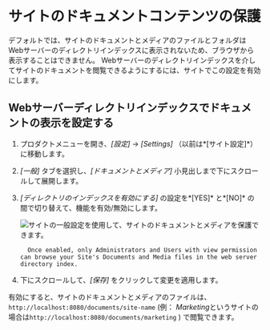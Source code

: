 # サイトのドキュメントコンテンツの保護

デフォルトでは、サイトのドキュメントとメディアのファイルとフォルダはWebサーバーのディレクトリインデックスに表示されないため、ブラウザから表示することはできません。 Webサーバーのディレクトリインデックスを介してサイトのドキュメントを閲覧できるようにするには、サイトでこの設定を有効にします。

## Webサーバーディレクトリインデックスでドキュメントの表示を設定する

1.  プロダクトメニューを開き、*[設定]* → *[Settings]* （以前は*[サイト設定]*）に移動します。

2.  *[一般]* タブを選択し、*[ドキュメントとメディア]* 小見出しまで下にスクロールして展開します。

3.  *[ディレクトリのインデックスを有効にする]* の設定を*[YES]* と*[NO]* の間で切り替えて、機能を有効/無効にします。

    ![サイトの一般設定を使用して、サイトのドキュメントとメディアを保護できます。](./securing-site-documents-content/images/01.png)

    ``` important::
      Once enabled, only Administrators and Users with view permission can browse your Site's Documents and Media files in the web server directory index.
    ```

4.  下にスクロールして、*[保存]* をクリックして変更を適用します。

有効にすると、サイトのドキュメントとメディアのファイルは、 `http://localhost:8080/documents/site-name` (例： *Marketing*というサイトの場合は`http://localhost:8080/documents/marketing` ) で閲覧できます。
